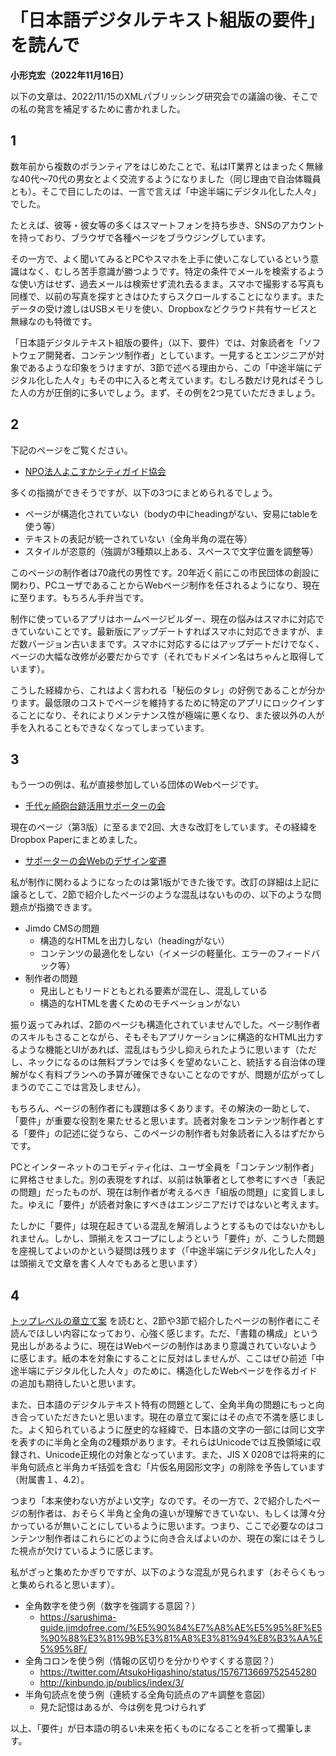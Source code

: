 # 「日本語デジタルテキスト組版の要件」を読んで

**小形克宏（2022年11月16日）**

以下の文章は、2022/11/15のXMLパブリッシング研究会での議論の後、そこでの私の発言を補足するために書かれました。

## 1

数年前から複数のボランティアをはじめたことで、私はIT業界とはまったく無縁な40代〜70代の男女とよく交流するようになりました（同じ理由で自治体職員とも）。そこで目にしたのは、一言で言えば「中途半端にデジタル化した人々」でした。

たとえば、彼等・彼女等の多くはスマートフォンを持ち歩き、SNSのアカウントを持っており、ブラウザで各種ページをブラウジングしています。

その一方で、よく聞いてみるとPCやスマホを上手に使いこなしているという意識はなく、むしろ苦手意識が勝つようです。特定の条件でメールを検索するような使い方はせず、過去メールは検索せず流れ去るまま。スマホで撮影する写真も同様で、以前の写真を探すときはひたすらスクロールすることになります。またデータの受け渡しはUSBメモリを使い、Dropboxなどクラウド共有サービスと無縁なのも特徴です。

「日本語デジタルテキスト組版の要件」（以下、要件）では、対象読者を「ソフトウェア開発者、コンテンツ制作者」としています。一見するとエンジニアが対象であるような印象をうけますが、3節で述べる理由から、この「中途半端にデジタル化した人々」もその中に入ると考えています。むしろ数だけ見ればそうした人の方が圧倒的に多いでしょう。まず、その例を2つ見ていただきましょう。

## 2

下記のページをご覧ください。

- [NPO法人よこすかシティガイド協会](http://yokosuka.kankoh-guide.com/)

多くの指摘ができそうですが、以下の3つにまとめられるでしょう。

- ページが構造化されていない（bodyの中にheadingがない、安易にtableを使う等）
- テキストの表記が統一されていない（全角半角の混在等）
- スタイルが恣意的（強調が3種類以上ある、スペースで文字位置を調整等）

このページの制作者は70歳代の男性です。20年近く前にこの市民団体の創設に関わり、PCユーザであることからWebページ制作を任されるようになり、現在に至ります。もちろん手弁当です。

制作に使っているアプリはホームページビルダー、現在の悩みはスマホに対応できていないことです。最新版にアップデートすればスマホに対応できますが、まだ数バージョン古いままです。スマホに対応するにはアップデートだけでなく、ページの大幅な改修が必要だからです（それでもドメイン名はちゃんと取得しています）。

こうした経緯から、これはよく言われる「秘伝のタレ」の好例であることが分かります。最低限のコストでページを維持するために特定のアプリにロックインすることになり、それによりメンテナンス性が極端に悪くなり、また彼以外の人が手を入れることもできなくなってしまっています。

## 3

もう一つの例は、私が直接参加している団体のWebページです。

- [千代ヶ崎砲台跡活用サポーターの会](https://chiyogasaki-supporter.jimdofree.com/)

現在のページ（第3版）に至るまで2回、大きな改訂をしています。その経緯をDropbox Paperにまとめました。

- [サポーターの会Webのデザイン変遷](https://paper.dropbox.com/doc/Web--BtG2ZOqkI3Y_qfdfGzuCmW2uAg-d6QTKqTCup5gQNsdYxtxG)

私が制作に関わるようになったのは第1版ができた後です。改訂の詳細は上記に譲るとして、2節で紹介したページのような混乱はないものの、以下のような問題点が指摘できます。

- Jimdo CMSの問題
    - 構造的なHTMLを出力しない（headingがない）
    - コンテンツの最適化をしない（イメージの軽量化、エラーのフィードバック等）
- 制作者の問題
    - 見出しともリードともとれる要素が混在し、混乱している
    - 構造的なHTMLを書くためのモチベーションがない

振り返ってみれば、2節のページも構造化されていませんでした。ページ制作者のスキルもさることながら、そもそもアプリケーションに構造的なHTML出力するような機能とUIがあれば、混乱はもう少し抑えられたように思います（ただし、ネックになるのは無料プランでは多くを望めないこと、統括する自治体の理解がなく有料プランへの予算が確保できないことなのですが、問題が広がってしまうのでここでは言及しません）。

もちろん、ページの制作者にも課題は多くあります。その解決の一助として、「要件」が重要な役割を果たせると思います。読者対象をコンテンツ制作者とする「要件」の記述に従うなら、このページの制作者も対象読者に入るはずだからです。

PCとインターネットのコモディティ化は、ユーザ全員を「コンテンツ制作者」に昇格させました。別の表現をすれば、以前は執筆者として参考にすべき「表記の問題」だったものが、現在は制作者が考えるべき「組版の問題」に変質しました。ゆえに「要件」が読者対象にすべきはエンジニアだけではないと考えます。

たしかに「要件」は現在起きている混乱を解消しようとするものではないかもしれません。しかし、頭揃えをスコープにしようという「要件」が、こうした問題を座視してよいのかという疑問は残ります（「中途半端にデジタル化した人々」は頭揃えで文章を書く人々でもあると思います）

## 4

[トップレベルの章立て案](https://github.com/w3c/jlreq-d/wiki/jlreq-d-ToC-draft) を読むと、2節や3節で紹介したページの制作者にこそ読んでほしい内容になっており、心強く感じます。ただ、「書籍の構成」という見出しがあるように、現在はWebページの制作はあまり意識されていないように感じます。紙の本を対象にすることに反対はしませんが、ここはぜひ前述「中途半端にデジタル化した人々」のために、構造化したWebページを作るガイドの追加も期待したいと思います。

また、日本語のデジタルテキスト特有の問題として、全角半角の問題にもっと向き合っていただきたいと思います。現在の章立て案にはその点で不満を感じました。よく知られているように歴史的な経緯で、日本語の文字の一部には同じ文字を表すのに半角と全角の2種類があります。それらはUnicodeでは互換領域に収録され、Unicode正規化の対象となっています。また、JIS X 0208では将来的に半角句読点と半角カギ括弧を含む「片仮名用図形文字」の削除を予告しています（附属書１、4.2）。

つまり「本来使わない方がよい文字」なのです。その一方で、2で紹介したページの制作者は、おそらく半角と全角の違いが理解できていない、もしくは薄々分かっているが無いことにしているように思います。つまり、ここで必要なのはコンテンツ制作者はこれらにどのように向き合えばよいのか、現在の案にはそうした視点が欠けているように感じます。

私がざっと集めたかぎりですが、以下のような混乱が見られます（おそらくもっと集められると思います）。

- 全角数字を使う例（数字を強調する意図？）
    - https://sarushima-guide.jimdofree.com/%E5%90%84%E7%A8%AE%E5%95%8F%E5%90%88%E3%81%9B%E3%81%A8%E3%81%94%E8%B3%AA%E5%95%8F/
- 全角コロンを使う例（情報の区切りを分かりやすくする意図？）
    - https://twitter.com/AtsukoHigashino/status/1576713669752545280
    - http://kinbundo.jp/publics/index/3/
- 半角句読点を使う例（連続する全角句読点のアキ調整を意図）
    - 見た記憶はあるが、今は例を見つけられず


以上、「要件」が日本語の明るい未来を拓くものになることを祈って擱筆します。
